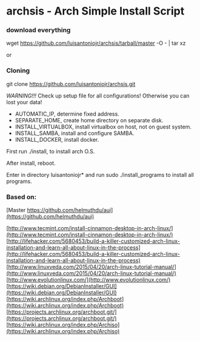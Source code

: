# archsis - Arch Simple Install Script

### download everything
wget https://github.com/luisantoniojr/archsis/tarball/master -O - | tar xz

or

### Cloning
git clone https://github.com/luisantoniojr/archsis.git

*WARNING!!!* Check up setup file for all configurations! Otherwise you can lost your data!

* AUTOMATIC_IP, determine fixed address.
* SEPARATE_HOME, create home directory on separate disk.
* INSTALL_VIRTUALBOX, install virtualbox on host, not on guest system.
* INSTALL_SAMBA, install and configure SAMBA.
* INSTALL_DOCKER, install docker.

First run ./install, to install arch O.S.

After install, reboot.

Enter in directory luisantoniojr* and run sudo ./install_programs to install all programs.

### Based on:
[Master https://github.com/helmuthdu/aui](https://github.com/helmuthdu/aui)

[http://www.tecmint.com/install-cinnamon-desktop-in-arch-linux/](http://www.tecmint.com/install-cinnamon-desktop-in-arch-linux/)
[http://lifehacker.com/5680453/build-a-killer-customized-arch-linux-installation-and-learn-all-about-linux-in-the-process](http://lifehacker.com/5680453/build-a-killer-customized-arch-linux-installation-and-learn-all-about-linux-in-the-process)
[http://www.linuxveda.com/2015/04/20/arch-linux-tutorial-manual/](http://www.linuxveda.com/2015/04/20/arch-linux-tutorial-manual/)
[http://www.evolutionlinux.com/](http://www.evolutionlinux.com/)
[https://wiki.debian.org/DebianInstaller/GUI](https://wiki.debian.org/DebianInstaller/GUI)
[https://wiki.archlinux.org/index.php/Archboot](https://wiki.archlinux.org/index.php/Archboot)
[https://projects.archlinux.org/archboot.git/](https://projects.archlinux.org/archboot.git/)
[https://wiki.archlinux.org/index.php/Archiso](https://wiki.archlinux.org/index.php/Archiso)